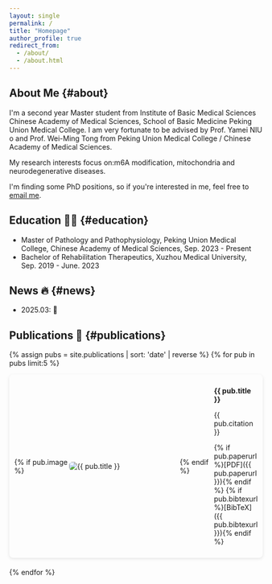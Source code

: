 ```yaml
---
layout: single
permalink: /
title: "Homepage"
author_profile: true
redirect_from: 
  - /about/
  - /about.html
---
```


## About Me {#about}
I'm a second year Master student from Institute of Basic Medical Sciences Chinese Academy of Medical Sciences, School of Basic Medicine Peking Union Medical College. I am very fortunate to be advised by Prof. Yamei NIU o and Prof. Wei-Ming Tong from Peking Union Medical College / Chinese Academy of Medical Sciences.
    
My research interests focus on:m6A modification, mitochondria and neurodegenerative diseases. 

I'm finding some PhD positions, so if you're interested in me, feel free to [email me](mailto:fyjjade5525@gmail.com).

## Education 🧑‍🎓 {#education}
- Master of Pathology and Pathophysiology, Peking Union Medical College, Chinese Academy of Medical Sciences, Sep. 2023 - Present
- Bachelor of Rehabilitation Therapeutics, Xuzhou Medical University, Sep. 2019 - June. 2023

## News 🔥 {#news}
- 2025.03: 🎉 

## Publications 📄 {#publications}
{% assign pubs = site.publications | sort: 'date' | reverse %}
{% for pub in pubs limit:5 %}
<div style="display:flex; align-items:center; margin-bottom:20px; box-shadow:0 2px 6px rgba(0,0,0,0.1); padding:10px; border-radius:8px;">

  {% if pub.image %}
    <div style="flex:0 0 200px; margin-right:20px;">
      <img src="{{ pub.image | relative_url }}" alt="{{ pub.title }}" style="max-width:100%; border-radius:6px;">
    </div>
  {% endif %}
  
  <div style="flex:1;">
    <p><strong>{{ pub.title }}</strong></p> 
    <p>{{ pub.citation }} </p> 
    <p>
      {% if pub.paperurl %}[PDF]({{ pub.paperurl }}){% endif %}
      {% if pub.bibtexurl %}[BibTeX]({{ pub.bibtexurl }}){% endif %}
    </p>
  </div>
</div>
{% endfor %}


